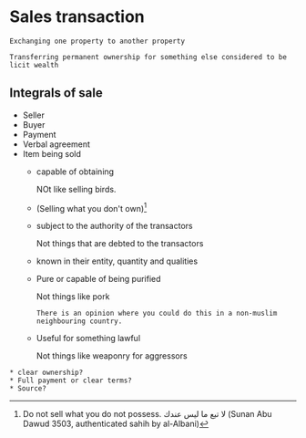 # Sales transaction

~~~admonish note title="Linguistic definition"
Exchanging one property to another property
~~~

~~~admonish note title="Fiqh definition"
Transferring permanent ownership for something else considered to be licit wealth
~~~

## Integrals of sale

* Seller
* Buyer
* Payment
* Verbal agreement
* Item being sold
  * capable of obtaining

    NOt like selling birds. 

  * (Selling what you don't own)[^whatyoudontown]

  * subject to the authority of the transactors

    Not things that are debted to the transactors

  * known in their entity, quantity and qualities

  * Pure or capable of being purified 

    Not things like pork

    ~~~admonish tip
    There is an opinion where you could do this in a non-muslim neighbouring country.
    ~~~

  * Useful for something lawful

    Not things like weaponry for aggressors

~~~admonish question
* clear ownership?
* Full payment or clear terms?
* Source?
~~~

[^whatyoudontown]: Do not sell what you do not possess.
لا تبع ما ليس عندك
(Sunan Abu Dawud 3503, authenticated sahih by al-Albani)
